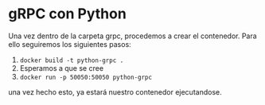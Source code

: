 # gRPC con Python

Una vez dentro de la carpeta grpc, procedemos a crear el contenedor.
Para ello seguiremos los siguientes pasos:

1. `docker build -t python-grpc .`
2. Esperamos a que se cree
3. `docker run -p 50050:50050 python-grpc`

una vez hecho esto, ya estará nuestro contenedor ejecutandose.

